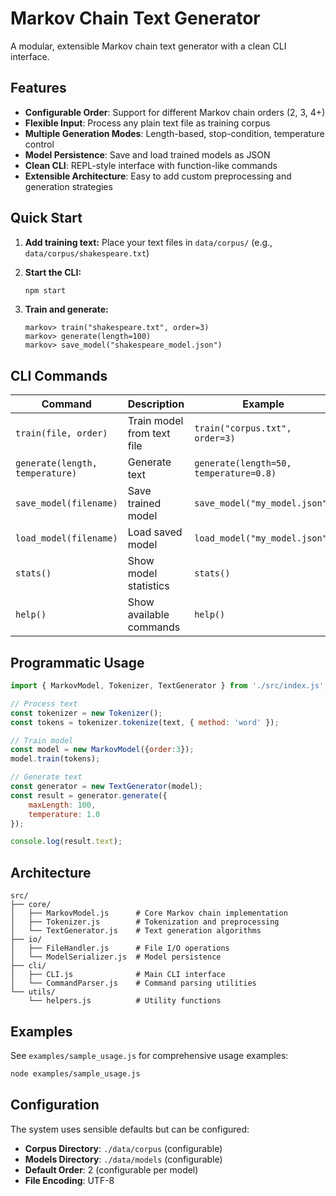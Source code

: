 # Markov Chain Text Generator

A modular, extensible Markov chain text generator with a clean CLI interface.

## Features

* **Configurable Order**: Support for different Markov chain orders (2, 3, 4+)
* **Flexible Input**: Process any plain text file as training corpus
* **Multiple Generation Modes**: Length-based, stop-condition, temperature control
* **Model Persistence**: Save and load trained models as JSON
* **Clean CLI**: REPL-style interface with function-like commands
* **Extensible Architecture**: Easy to add custom preprocessing and generation strategies

## Quick Start

1. **Add training text:**
   Place your text files in `data/corpus/` (e.g., `data/corpus/shakespeare.txt`)

2. **Start the CLI:**

   ```bash
   npm start
   ```

3. **Train and generate:**

   ```
   markov> train("shakespeare.txt", order=3)
   markov> generate(length=100)
   markov> save_model("shakespeare_model.json")
   ```

## CLI Commands

| Command                         | Description                | Example                                |
| ------------------------------- | -------------------------- | -------------------------------------- |
| `train(file, order)`            | Train model from text file | `train("corpus.txt", order=3)`         |
| `generate(length, temperature)` | Generate text              | `generate(length=50, temperature=0.8)` |
| `save_model(filename)`          | Save trained model         | `save_model("my_model.json")`          |
| `load_model(filename)`          | Load saved model           | `load_model("my_model.json")`          |
| `stats()`                       | Show model statistics      | `stats()`                              |
| `help()`                        | Show available commands    | `help()`                               |

## Programmatic Usage

```javascript
import { MarkovModel, Tokenizer, TextGenerator } from './src/index.js';

// Process text
const tokenizer = new Tokenizer();
const tokens = tokenizer.tokenize(text, { method: 'word' });

// Train model
const model = new MarkovModel({order:3});
model.train(tokens);

// Generate text
const generator = new TextGenerator(model);
const result = generator.generate({
    maxLength: 100,
    temperature: 1.0
});

console.log(result.text);
```

## Architecture

```
src/
├── core/
│   ├── MarkovModel.js      # Core Markov chain implementation
│   ├── Tokenizer.js        # Tokenization and preprocessing
│   └── TextGenerator.js    # Text generation algorithms
├── io/
│   ├── FileHandler.js      # File I/O operations
│   └── ModelSerializer.js  # Model persistence
├── cli/
│   ├── CLI.js              # Main CLI interface
│   └── CommandParser.js    # Command parsing utilities
└── utils/
    └── helpers.js          # Utility functions
```

## Examples

See `examples/sample_usage.js` for comprehensive usage examples:

```bash
node examples/sample_usage.js
```

## Configuration

The system uses sensible defaults but can be configured:

* **Corpus Directory**: `./data/corpus` (configurable)
* **Models Directory**: `./data/models` (configurable)
* **Default Order**: 2 (configurable per model)
* **File Encoding**: UTF-8

